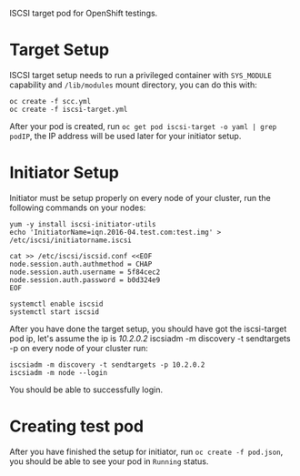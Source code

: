 ISCSI target pod for OpenShift testings.

# Target Setup
ISCSI target setup needs to run a privileged container with `SYS_MODULE` capability and `/lib/modules` mount directory, you can do this with:

```
oc create -f scc.yml
oc create -f iscsi-target.yml
```

After your pod is created, run `oc get pod iscsi-target -o yaml | grep podIP`, the IP address will be used later for your initiator setup.

# Initiator Setup
Initiator must be setup properly on every node of your cluster, run the following commands on your nodes:

```
yum -y install iscsi-initiator-utils
echo 'InitiatorName=iqn.2016-04.test.com:test.img' > /etc/iscsi/initiatorname.iscsi

cat >> /etc/iscsi/iscsid.conf <<EOF
node.session.auth.authmethod = CHAP
node.session.auth.username = 5f84cec2
node.session.auth.password = b0d324e9
EOF

systemctl enable iscsid
systemctl start iscsid
```
After you have done the target setup, you should have got the iscsi-target pod ip, let's assume the ip is *10.2.0.2* iscsiadm -m discovery -t sendtargets -p on every node of your cluster run:

```
iscsiadm -m discovery -t sendtargets -p 10.2.0.2
iscsiadm -m node --login
```

You should be able to successfully login.

# Creating test pod

After you have finished the setup for initiator, run `oc create -f pod.json`, you should be able to see your pod in `Running` status.
